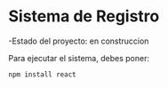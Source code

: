 <h1> Sistema de Registro</h1>

-Estado del proyecto: en construccion

Para ejecutar el sistema, debes poner:

```npm install react```
